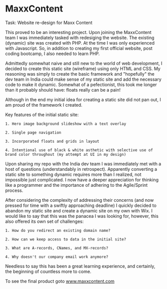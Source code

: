 # MaxxContent
Task: Website re-design for Maxx Content

This proved to be an interesting project. Upon joining the MaxxContent team I was immediately tasked with redesiging the website. The existing (dynamic) site was created with PHP. At the time I was only experienced with Javascript. So, in addition to creating my first official website, post coding bootcamp, I also needed to learn PHP.  

Admittedly somewhat naive and still new to the world of web development, I decided to create this static site (wireframe) using only HTML and CSS. My reasoning was simply to create the basic framework and "hopefully" the dev team in India could make sense of my static site and add the necessary code to make it dynamic. Somewhat of a pefectionist, this took me longer than it probably should have: floats really can be a pain!

Although in the end my initial idea for creating a static site did not pan out, I am proud of the framework I created. 

Key features of the initial static site:

    1. Hero image background slideshow with a text overlay

    2. Single page navigation

    3. Incorporated floats and grids in layout

    4. Intentional use of black & white asthetic with selective use of brand color throughout (my attempt at UI in my design)

Upon sharing my repo with the India dev team I was immediately met with a host of questions (understandably in retrospect). Apparently converting a static site to something dynamic requires more than I realized, not impossible just complicated.  I now have a deeper appreciation for thinking like a programmer and the importance of adhering to the Agile/Sprint process.  

After considering the complexity of addressing their concerns (and now pressed for time with a swiftly approaching deadline) I quickly decided to abandon my static site and create a dynamic site on my own with Wix. I would like to say that this was the panacea I was looking for, however, this also offered its own set of challenges: 

    1. How do you redirect an existing domain name? 
    
    2. How can we keep access to data in the initial site?
    
    3. What are A-records, CNames, and MX-records?
    
    4. Why doesn't our company email work anymore?
    
 Needless to say this has been a great learning experience, and certainly, the beginning of countless more to come.
 
 To see the final product goto www.maxxcontent.com


